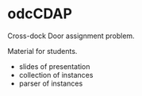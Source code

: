 # odcCDAP
Cross-dock Door assignment problem. 

Material for students.
- slides of presentation
- collection of instances
- parser of instances

